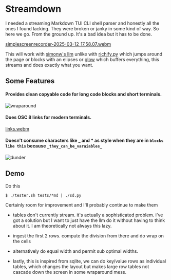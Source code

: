 # Streamdown

I needed a streaming Markdown TUI CLI shell parser and honestly all the ones I found lacking. They were broken or janky in some kind of way. So here we go. From the ground up. It's a bad idea but it has to be done.

[simplescreenrecorder-2025-03-12_17.58.07.webm](https://github.com/user-attachments/assets/de4860d5-dd0e-411f-bda3-e3d60deb7938)

This will work with [simonw's llm](https://github.com/simonw/llm) unlike with [richify.py](https://github.com/gianlucatruda/richify) which jumps around the page or blocks with an elipses or [glow](https://github.com/charmbracelet/glow) which buffers everything, this streams and does exactly what you want.

## Some Features

#### Provides clean copyable code for long code blocks and short terminals. 
  
![wraparound](https://github.com/user-attachments/assets/8a4319a3-1182-4dba-92ce-7b240d3c7dec)


#### Does OSC 8 links for modern terminals.

[links.webm](https://github.com/user-attachments/assets/a5f71791-7c58-4183-ad3b-309f470c08a3)


#### Doesn't consume characters like _ and * as style when they are in `blocks like this` because `_they_can_be_varaiables_`
![dunder](https://github.com/user-attachments/assets/5425caf0-67be-4e8e-b5d4-765913fd54aa)

## Demo
Do this

    $ ./tester.sh tests/*md | ./sd.py

Certainly room for improvement and I'll probably continue to make them

 * tables don't currently stream. it's actually a sophisticated problem. i've got a solution but I want to just have the llm do it without having to think about it. I am theoretically not always this lazy.

* ingest the first 2 rows. compute the division from there and do wrap on the cells

* alternatively do equal width and permit sub optimal widths.

* lastly, this is inspired from sqlite, we can do key/value rows as individual tables, which changes the layout but makes large row tables not cascade down the screen in some wraparound mess.
